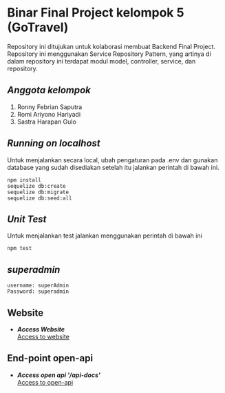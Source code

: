 # Binar Final Project kelompok 5 (GoTravel)
Repository ini ditujukan untuk kolaborasi membuat Backend Final Project. Repository ini menggunakan Service Repository Pattern, yang artinya di dalam repository ini terdapat modul model, controller, service, dan repository.

## ***Anggota kelompok*** <br/>

1. Ronny Febrian Saputra
2. Romi Ariyono Hariyadi
3. Sastra Harapan Gulo

## ***Running on localhost*** <br/>
Untuk menjalankan secara local, ubah pengaturan pada .env dan gunakan database yang sudah disediakan setelah itu jalankan perintah di bawah ini.
```
npm install
sequelize db:create
sequelize db:migrate
sequelize db:seed:all
```

## ***Unit Test*** <br/>
Untuk menjalankan test jalankan menggunakan perintah di bawah ini
```
npm test
```

## ***superadmin*** <br/>
```
username: superAdmin
Password: superadmin
```

## Website
- ***Access Website*** <br/>
[Access to website](https://gotravel-ilms4lrona-as.a.run.app)


## End-point open-api
- ***Access open api '/api-docs'*** <br/>
[Access to open-api](https://gotravel-ilms4lrona-as.a.run.app/api-docs)
